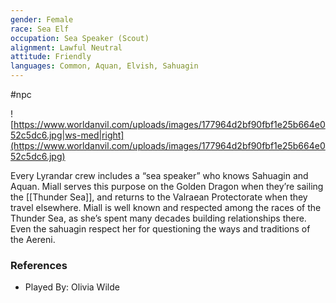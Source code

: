 ```yaml
---
gender: Female
race: Sea Elf
occupation: Sea Speaker (Scout)
alignment: Lawful Neutral
attitude: Friendly
languages: Common, Aquan, Elvish, Sahuagin
---
```

 #npc 

![https://www.worldanvil.com/uploads/images/177964d2bf90fbf1e25b664e052c5dc6.jpg|ws-med|right](https://www.worldanvil.com/uploads/images/177964d2bf90fbf1e25b664e052c5dc6.jpg)

Every Lyrandar crew includes a “sea speaker” who knows Sahuagin and Aquan. Miall serves this purpose on the Golden Dragon when they’re sailing the [[Thunder Sea]], and returns to the Valraean Protectorate when they travel elsewhere. Miall is well known and respected among the races of the Thunder Sea, as she’s spent many decades building relationships there. Even the sahuagin respect her for questioning the ways and traditions of the Aereni.

### References

* Played By: Olivia Wilde

